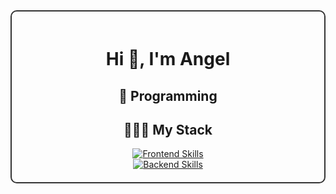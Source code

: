 <div align="center" style="border: 2px solid #333; padding: 20px; border-radius: 10px;">
  <h1>Hi 👋, I'm Angel</h1>

  <h2>🚀 Programming</h2>
  <h2>👨🏻‍💻 My Stack</h2>

  <a href="https://skillicons.dev">
    <img src="https://skillicons.dev/icons?i=html,css,typescript,javascript,angular" alt="Frontend Skills">
    <br>
    <img src="https://skillicons.dev/icons?i=java,spring,docker,git,mysql" alt="Backend Skills">
  </a>
</div>
